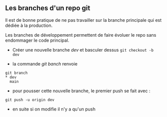 ## Les branches d'un repo git

Il est de bonne pratique de ne pas travailler sur la branche principale qui est dédiée à la production.

Les branches de développement permettent de faire évoluer le repo sans endommager le code principal.

- Créer une nouvelle branche *dev* et basculer dessus
```git checkout -b dev```

- la commande *git banch* renvoie

```
git branch
* dev
  main
```

- pour pousser cette nouvelle branche, le premier push se fait avec :
```
git push -u origin dev
```

- en suite si on modifie il n'y a qu'un push 